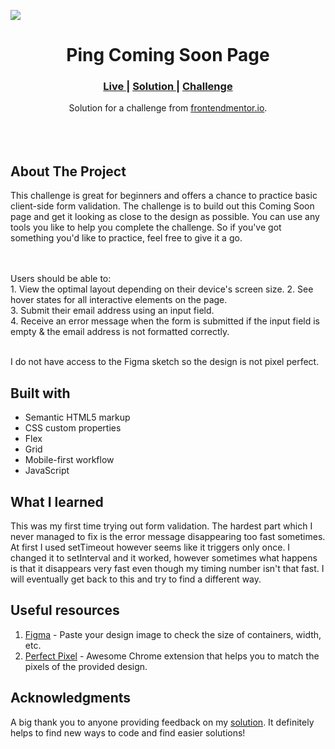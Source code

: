 <img src="https://github.com/catherineisonline/ping-coming-soon-page-frontendmentor/blob/main/images/project-preview.png?raw=true"></img>


<h1 align="center">Ping Coming Soon Page</h1>

<div align="center">
  <h3>
    <a href="https://catherineisonline.github.io/ping-coming-soon-page-frontendmentor/" color="white">
      Live
    </a>
    <span> | </span>
    <a href="https://www.frontendmentor.io/solutions/ping-coming-soon-page-iKops4Jwj">
      Solution
    </a>
   <span> | </span>
    <a href="https://www.frontendmentor.io/challenges/ping-single-column-coming-soon-page-5cadd051fec04111f7b848da">
      Challenge
    </a>
  </h3>
</div>
<div align="center">
   Solution for a challenge from  <a href="https://www.frontendmentor.io/challenges/pricing-component-with-toggle-8vPwRMIC" target="_blank">frontendmentor.io</a>.
</div>
<br>
<br>
<br>

## About The Project
This challenge is great for beginners and offers a chance to practice basic client-side form validation.
The challenge is to build out this Coming Soon page and get it looking as close to the design as possible.
You can use any tools you like to help you complete the challenge. So if you've got something you'd like to practice, feel free to give it a go.

<br><br>Users should be able to:
<br>1. View the optimal layout depending on their device's screen size.
2. See hover states for all interactive elements on the page.
<br>
3. Submit their email address using an input field.
<br>
4. Receive an error message when the form is submitted if the input field is empty & the email address is not formatted correctly.
<br>
<br> <p>I do not have access to the Figma sketch so the design is not pixel perfect.</p>




## Built with 

- Semantic HTML5 markup
- CSS custom properties
- Flex
- Grid
- Mobile-first workflow
- JavaScript

## What I learned

This was my first time trying out form validation. The hardest part which I never managed to fix is the error message disappearing too fast sometimes. At first I used setTimeout however seems like it triggers only once. I changed it to setInterval and it worked, however sometimes what happens is that it disappears very fast even though my timing number isn't that fast. I will eventually get back to this and try to find a different way. 

## Useful resources

1. <a href="https://www.figma.com/">Figma</a> - Paste your design image to check the size of containers, width, etc.
2. <a href="https://chrome.google.com/webstore/detail/perfectpixel-by-welldonec/dkaagdgjmgdmbnecmcefdhjekcoceebi">Perfect Pixel</a> - Awesome Chrome extension that helps you to match the pixels of the provided design.



## Acknowledgments

A big thank you to anyone providing feedback on my <a href="https://www.frontendmentor.io/solutions/ping-coming-soon-page-iKops4Jwj">solution</a>. It definitely helps to find new ways to code and find easier solutions! 
